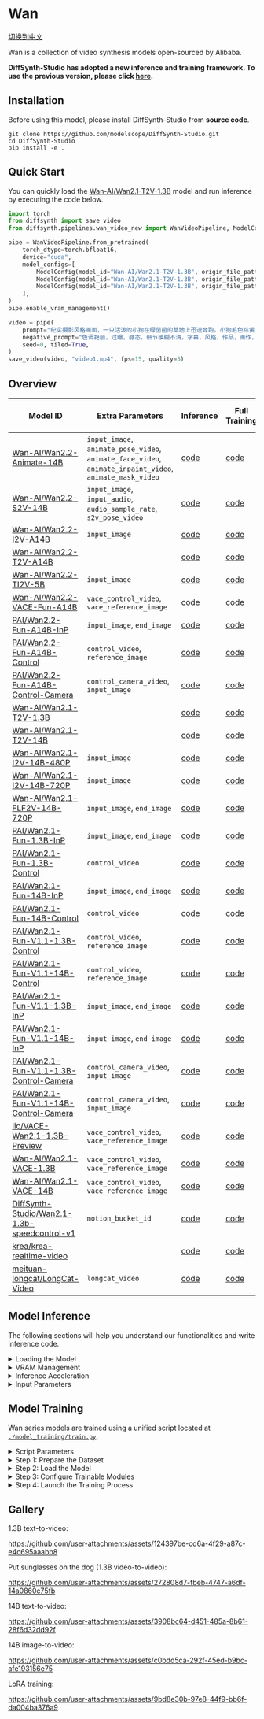 # Wan

[切换到中文](./README_zh.md)

Wan is a collection of video synthesis models open-sourced by Alibaba.

**DiffSynth-Studio has adopted a new inference and training framework. To use the previous version, please click [here](https://github.com/modelscope/DiffSynth-Studio/tree/3edf3583b1f08944cee837b94d9f84d669c2729c).**

## Installation

Before using this model, please install DiffSynth-Studio from **source code**.

```shell
git clone https://github.com/modelscope/DiffSynth-Studio.git
cd DiffSynth-Studio
pip install -e .
```

## Quick Start

You can quickly load the [Wan-AI/Wan2.1-T2V-1.3B](https://www.modelscope.cn/models/Wan-AI/Wan2.1-T2V-1.3B) model and run inference by executing the code below.

```python
import torch
from diffsynth import save_video
from diffsynth.pipelines.wan_video_new import WanVideoPipeline, ModelConfig

pipe = WanVideoPipeline.from_pretrained(
    torch_dtype=torch.bfloat16,
    device="cuda",
    model_configs=[
        ModelConfig(model_id="Wan-AI/Wan2.1-T2V-1.3B", origin_file_pattern="diffusion_pytorch_model*.safetensors", offload_device="cpu"),
        ModelConfig(model_id="Wan-AI/Wan2.1-T2V-1.3B", origin_file_pattern="models_t5_umt5-xxl-enc-bf16.pth", offload_device="cpu"),
        ModelConfig(model_id="Wan-AI/Wan2.1-T2V-1.3B", origin_file_pattern="Wan2.1_VAE.pth", offload_device="cpu"),
    ],
)
pipe.enable_vram_management()

video = pipe(
    prompt="纪实摄影风格画面，一只活泼的小狗在绿茵茵的草地上迅速奔跑。小狗毛色棕黄，两只耳朵立起，神情专注而欢快。阳光洒在它身上，使得毛发看上去格外柔软而闪亮。背景是一片开阔的草地，偶尔点缀着几朵野花，远处隐约可见蓝天和几片白云。透视感鲜明，捕捉小狗奔跑时的动感和四周草地的生机。中景侧面移动视角。",
    negative_prompt="色调艳丽，过曝，静态，细节模糊不清，字幕，风格，作品，画作，画面，静止，整体发灰，最差质量，低质量，JPEG压缩残留，丑陋的，残缺的，多余的手指，画得不好的手部，画得不好的脸部，畸形的，毁容的，形态畸形的肢体，手指融合，静止不动的画面，杂乱的背景，三条腿，背景人很多，倒着走",
    seed=0, tiled=True,
)
save_video(video, "video1.mp4", fps=15, quality=5)
```

## Overview

| Model ID | Extra Parameters | Inference | Full Training | Full Training Validation | LoRA Training | LoRA Training Validation |
|-|-|-|-|-|-|-|
|[Wan-AI/Wan2.2-Animate-14B](https://www.modelscope.cn/models/Wan-AI/Wan2.2-Animate-14B)|`input_image`, `animate_pose_video`, `animate_face_video`, `animate_inpaint_video`, `animate_mask_video`|[code](./model_inference/Wan2.2-Animate-14B.py)|[code](./model_training/full/Wan2.2-Animate-14B.sh)|[code](./model_training/validate_full/Wan2.2-Animate-14B.py)|[code](./model_training/lora/Wan2.2-Animate-14B.sh)|[code](./model_training/validate_lora/Wan2.2-Animate-14B.py)|
|[Wan-AI/Wan2.2-S2V-14B](https://www.modelscope.cn/models/Wan-AI/Wan2.2-S2V-14B)|`input_image`, `input_audio`, `audio_sample_rate`, `s2v_pose_video`|[code](./model_inference/Wan2.2-S2V-14B_multi_clips.py)|[code](./model_training/full/Wan2.2-S2V-14B.sh)|[code](./model_training/validate_full/Wan2.2-S2V-14B.py)|[code](./model_training/lora/Wan2.2-S2V-14B.sh)|[code](./model_training/validate_lora/Wan2.2-S2V-14B.py)|
|[Wan-AI/Wan2.2-I2V-A14B](https://modelscope.cn/models/Wan-AI/Wan2.2-I2V-A14B)|`input_image`|[code](./model_inference/Wan2.2-I2V-A14B.py)|[code](./model_training/full/Wan2.2-I2V-A14B.sh)|[code](./model_training/validate_full/Wan2.2-I2V-A14B.py)|[code](./model_training/lora/Wan2.2-I2V-A14B.sh)|[code](./model_training/validate_lora/Wan2.2-I2V-A14B.py)|
|[Wan-AI/Wan2.2-T2V-A14B](https://modelscope.cn/models/Wan-AI/Wan2.2-T2V-A14B)||[code](./model_inference/Wan2.2-T2V-A14B.py)|[code](./model_training/full/Wan2.2-T2V-A14B.sh)|[code](./model_training/validate_full/Wan2.2-T2V-A14B.py)|[code](./model_training/lora/Wan2.2-T2V-A14B.sh)|[code](./model_training/validate_lora/Wan2.2-T2V-A14B.py)|
|[Wan-AI/Wan2.2-TI2V-5B](https://modelscope.cn/models/Wan-AI/Wan2.2-TI2V-5B)|`input_image`|[code](./model_inference/Wan2.2-TI2V-5B.py)|[code](./model_training/full/Wan2.2-TI2V-5B.sh)|[code](./model_training/validate_full/Wan2.2-TI2V-5B.py)|[code](./model_training/lora/Wan2.2-TI2V-5B.sh)|[code](./model_training/validate_lora/Wan2.2-TI2V-5B.py)|
|[Wan-AI/Wan2.2-VACE-Fun-A14B](https://www.modelscope.cn/models/PAI/Wan2.2-VACE-Fun-A14B)|`vace_control_video`, `vace_reference_image`|[code](./model_inference/Wan2.2-VACE-Fun-A14B.py)|[code](./model_training/full/Wan2.2-VACE-Fun-A14B.sh)|[code](./model_training/validate_full/Wan2.2-VACE-Fun-A14B.py)|[code](./model_training/lora/Wan2.2-VACE-Fun-A14B.sh)|[code](./model_training/validate_lora/Wan2.2-VACE-Fun-A14B.py)|
|[PAI/Wan2.2-Fun-A14B-InP](https://modelscope.cn/models/PAI/Wan2.2-Fun-A14B-InP)|`input_image`, `end_image`|[code](./model_inference/Wan2.2-Fun-A14B-InP.py)|[code](./model_training/full/Wan2.2-Fun-A14B-InP.sh)|[code](./model_training/validate_full/Wan2.2-Fun-A14B-InP.py)|[code](./model_training/lora/Wan2.2-Fun-A14B-InP.sh)|[code](./model_training/validate_lora/Wan2.2-Fun-A14B-InP.py)|
|[PAI/Wan2.2-Fun-A14B-Control](https://modelscope.cn/models/PAI/Wan2.2-Fun-A14B-Control)|`control_video`, `reference_image`|[code](./model_inference/Wan2.2-Fun-A14B-Control.py)|[code](./model_training/full/Wan2.2-Fun-A14B-Control.sh)|[code](./model_training/validate_full/Wan2.2-Fun-A14B-Control.py)|[code](./model_training/lora/Wan2.2-Fun-A14B-Control.sh)|[code](./model_training/validate_lora/Wan2.2-Fun-A14B-Control.py)|
|[PAI/Wan2.2-Fun-A14B-Control-Camera](https://modelscope.cn/models/PAI/Wan2.2-Fun-A14B-Control-Camera)|`control_camera_video`, `input_image`|[code](./model_inference/Wan2.2-Fun-A14B-Control-Camera.py)|[code](./model_training/full/Wan2.2-Fun-A14B-Control-Camera.sh)|[code](./model_training/validate_full/Wan2.2-Fun-A14B-Control-Camera.py)|[code](./model_training/lora/Wan2.2-Fun-A14B-Control-Camera.sh)|[code](./model_training/validate_lora/Wan2.2-Fun-A14B-Control-Camera.py)|
|[Wan-AI/Wan2.1-T2V-1.3B](https://modelscope.cn/models/Wan-AI/Wan2.1-T2V-1.3B)||[code](./model_inference/Wan2.1-T2V-1.3B.py)|[code](./model_training/full/Wan2.1-T2V-1.3B.sh)|[code](./model_training/validate_full/Wan2.1-T2V-1.3B.py)|[code](./model_training/lora/Wan2.1-T2V-1.3B.sh)|[code](./model_training/validate_lora/Wan2.1-T2V-1.3B.py)|
|[Wan-AI/Wan2.1-T2V-14B](https://modelscope.cn/models/Wan-AI/Wan2.1-T2V-14B)||[code](./model_inference/Wan2.1-T2V-14B.py)|[code](./model_training/full/Wan2.1-T2V-14B.sh)|[code](./model_training/validate_full/Wan2.1-T2V-14B.py)|[code](./model_training/lora/Wan2.1-T2V-14B.sh)|[code](./model_training/validate_lora/Wan2.1-T2V-14B.py)|
|[Wan-AI/Wan2.1-I2V-14B-480P](https://modelscope.cn/models/Wan-AI/Wan2.1-I2V-14B-480P)|`input_image`|[code](./model_inference/Wan2.1-I2V-14B-480P.py)|[code](./model_training/full/Wan2.1-I2V-14B-480P.sh)|[code](./model_training/validate_full/Wan2.1-I2V-14B-480P.py)|[code](./model_training/lora/Wan2.1-I2V-14B-480P.sh)|[code](./model_training/validate_lora/Wan2.1-I2V-14B-480P.py)|
|[Wan-AI/Wan2.1-I2V-14B-720P](https://modelscope.cn/models/Wan-AI/Wan2.1-I2V-14B-720P)|`input_image`|[code](./model_inference/Wan2.1-I2V-14B-720P.py)|[code](./model_training/full/Wan2.1-I2V-14B-720P.sh)|[code](./model_training/validate_full/Wan2.1-I2V-14B-720P.py)|[code](./model_training/lora/Wan2.1-I2V-14B-720P.sh)|[code](./model_training/validate_lora/Wan2.1-I2V-14B-720P.py)|
|[Wan-AI/Wan2.1-FLF2V-14B-720P](https://modelscope.cn/models/Wan-AI/Wan2.1-FLF2V-14B-720P)|`input_image`, `end_image`|[code](./model_inference/Wan2.1-FLF2V-14B-720P.py)|[code](./model_training/full/Wan2.1-FLF2V-14B-720P.sh)|[code](./model_training/validate_full/Wan2.1-FLF2V-14B-720P.py)|[code](./model_training/lora/Wan2.1-FLF2V-14B-720P.sh)|[code](./model_training/validate_lora/Wan2.1-FLF2V-14B-720P.py)|
|[PAI/Wan2.1-Fun-1.3B-InP](https://modelscope.cn/models/PAI/Wan2.1-Fun-1.3B-InP)|`input_image`, `end_image`|[code](./model_inference/Wan2.1-Fun-1.3B-InP.py)|[code](./model_training/full/Wan2.1-Fun-1.3B-InP.sh)|[code](./model_training/validate_full/Wan2.1-Fun-1.3B-InP.py)|[code](./model_training/lora/Wan2.1-Fun-1.3B-InP.sh)|[code](./model_training/validate_lora/Wan2.1-Fun-1.3B-InP.py)|
|[PAI/Wan2.1-Fun-1.3B-Control](https://modelscope.cn/models/PAI/Wan2.1-Fun-1.3B-Control)|`control_video`|[code](./model_inference/Wan2.1-Fun-1.3B-Control.py)|[code](./model_training/full/Wan2.1-Fun-1.3B-Control.sh)|[code](./model_training/validate_full/Wan2.1-Fun-1.3B-Control.py)|[code](./model_training/lora/Wan2.1-Fun-1.3B-Control.sh)|[code](./model_training/validate_lora/Wan2.1-Fun-1.3B-Control.py)|
|[PAI/Wan2.1-Fun-14B-InP](https://modelscope.cn/models/PAI/Wan2.1-Fun-14B-InP)|`input_image`, `end_image`|[code](./model_inference/Wan2.1-Fun-14B-InP.py)|[code](./model_training/full/Wan2.1-Fun-14B-InP.sh)|[code](./model_training/validate_full/Wan2.1-Fun-14B-InP.py)|[code](./model_training/lora/Wan2.1-Fun-14B-InP.sh)|[code](./model_training/validate_lora/Wan2.1-Fun-14B-InP.py)|
|[PAI/Wan2.1-Fun-14B-Control](https://modelscope.cn/models/PAI/Wan2.1-Fun-14B-Control)|`control_video`|[code](./model_inference/Wan2.1-Fun-14B-Control.py)|[code](./model_training/full/Wan2.1-Fun-14B-Control.sh)|[code](./model_training/validate_full/Wan2.1-Fun-14B-Control.py)|[code](./model_training/lora/Wan2.1-Fun-14B-Control.sh)|[code](./model_training/validate_lora/Wan2.1-Fun-14B-Control.py)|
|[PAI/Wan2.1-Fun-V1.1-1.3B-Control](https://modelscope.cn/models/PAI/Wan2.1-Fun-V1.1-1.3B-Control)|`control_video`, `reference_image`|[code](./model_inference/Wan2.1-Fun-V1.1-1.3B-Control.py)|[code](./model_training/full/Wan2.1-Fun-V1.1-1.3B-Control.sh)|[code](./model_training/validate_full/Wan2.1-Fun-V1.1-1.3B-Control.py)|[code](./model_training/lora/Wan2.1-Fun-V1.1-1.3B-Control.sh)|[code](./model_training/validate_lora/Wan2.1-Fun-V1.1-1.3B-Control.py)|
|[PAI/Wan2.1-Fun-V1.1-14B-Control](https://modelscope.cn/models/PAI/Wan2.1-Fun-V1.1-14B-Control)|`control_video`, `reference_image`|[code](./model_inference/Wan2.1-Fun-V1.1-14B-Control.py)|[code](./model_training/full/Wan2.1-Fun-V1.1-14B-Control.sh)|[code](./model_training/validate_full/Wan2.1-Fun-V1.1-14B-Control.py)|[code](./model_training/lora/Wan2.1-Fun-V1.1-14B-Control.sh)|[code](./model_training/validate_lora/Wan2.1-Fun-V1.1-14B-Control.py)|
|[PAI/Wan2.1-Fun-V1.1-1.3B-InP](https://modelscope.cn/models/PAI/Wan2.1-Fun-V1.1-1.3B-InP)|`input_image`, `end_image`|[code](./model_inference/Wan2.1-Fun-V1.1-1.3B-InP.py)|[code](./model_training/full/Wan2.1-Fun-V1.1-1.3B-InP.sh)|[code](./model_training/validate_full/Wan2.1-Fun-V1.1-1.3B-InP.py)|[code](./model_training/lora/Wan2.1-Fun-V1.1-1.3B-InP.sh)|[code](./model_training/validate_lora/Wan2.1-Fun-V1.1-1.3B-InP.py)|
|[PAI/Wan2.1-Fun-V1.1-14B-InP](https://modelscope.cn/models/PAI/Wan2.1-Fun-V1.1-14B-InP)|`input_image`, `end_image`|[code](./model_inference/Wan2.1-Fun-V1.1-14B-InP.py)|[code](./model_training/full/Wan2.1-Fun-V1.1-14B-InP.sh)|[code](./model_training/validate_full/Wan2.1-Fun-V1.1-14B-InP.py)|[code](./model_training/lora/Wan2.1-Fun-V1.1-14B-InP.sh)|[code](./model_training/validate_lora/Wan2.1-Fun-V1.1-14B-InP.py)|
|[PAI/Wan2.1-Fun-V1.1-1.3B-Control-Camera](https://modelscope.cn/models/PAI/Wan2.1-Fun-V1.1-1.3B-Control-Camera)|`control_camera_video`, `input_image`|[code](./model_inference/Wan2.1-Fun-V1.1-1.3B-Control-Camera.py)|[code](./model_training/full/Wan2.1-Fun-V1.1-1.3B-Control-Camera.sh)|[code](./model_training/validate_full/Wan2.1-Fun-V1.1-1.3B-Control-Camera.py)|[code](./model_training/lora/Wan2.1-Fun-V1.1-1.3B-Control-Camera.sh)|[code](./model_training/validate_lora/Wan2.1-Fun-V1.1-1.3B-Control-Camera.py)|
|[PAI/Wan2.1-Fun-V1.1-14B-Control-Camera](https://modelscope.cn/models/PAI/Wan2.1-Fun-V1.1-14B-Control-Camera)|`control_camera_video`, `input_image`|[code](./model_inference/Wan2.1-Fun-V1.1-14B-Control-Camera.py)|[code](./model_training/full/Wan2.1-Fun-V1.1-14B-Control-Camera.sh)|[code](./model_training/validate_full/Wan2.1-Fun-V1.1-14B-Control-Camera.py)|[code](./model_training/lora/Wan2.1-Fun-V1.1-14B-Control-Camera.sh)|[code](./model_training/validate_lora/Wan2.1-Fun-V1.1-14B-Control-Camera.py)|
|[iic/VACE-Wan2.1-1.3B-Preview](https://modelscope.cn/models/iic/VACE-Wan2.1-1.3B-Preview)|`vace_control_video`, `vace_reference_image`|[code](./model_inference/Wan2.1-VACE-1.3B-Preview.py)|[code](./model_training/full/Wan2.1-VACE-1.3B-Preview.sh)|[code](./model_training/validate_full/Wan2.1-VACE-1.3B-Preview.py)|[code](./model_training/lora/Wan2.1-VACE-1.3B-Preview.sh)|[code](./model_training/validate_lora/Wan2.1-VACE-1.3B-Preview.py)|
|[Wan-AI/Wan2.1-VACE-1.3B](https://modelscope.cn/models/Wan-AI/Wan2.1-VACE-1.3B)|`vace_control_video`, `vace_reference_image`|[code](./model_inference/Wan2.1-VACE-1.3B.py)|[code](./model_training/full/Wan2.1-VACE-1.3B.sh)|[code](./model_training/validate_full/Wan2.1-VACE-1.3B.py)|[code](./model_training/lora/Wan2.1-VACE-1.3B.sh)|[code](./model_training/validate_lora/Wan2.1-VACE-1.3B.py)|
|[Wan-AI/Wan2.1-VACE-14B](https://modelscope.cn/models/Wan-AI/Wan2.1-VACE-14B)|`vace_control_video`, `vace_reference_image`|[code](./model_inference/Wan2.1-VACE-14B.py)|[code](./model_training/full/Wan2.1-VACE-14B.sh)|[code](./model_training/validate_full/Wan2.1-VACE-14B.py)|[code](./model_training/lora/Wan2.1-VACE-14B.sh)|[code](./model_training/validate_lora/Wan2.1-VACE-14B.py)|
|[DiffSynth-Studio/Wan2.1-1.3b-speedcontrol-v1](https://modelscope.cn/models/DiffSynth-Studio/Wan2.1-1.3b-speedcontrol-v1)|`motion_bucket_id`|[code](./model_inference/Wan2.1-1.3b-speedcontrol-v1.py)|[code](./model_training/full/Wan2.1-1.3b-speedcontrol-v1.sh)|[code](./model_training/validate_full/Wan2.1-1.3b-speedcontrol-v1.py)|[code](./model_training/lora/Wan2.1-1.3b-speedcontrol-v1.sh)|[code](./model_training/validate_lora/Wan2.1-1.3b-speedcontrol-v1.py)|
|[krea/krea-realtime-video](https://www.modelscope.cn/models/krea/krea-realtime-video)||[code](./model_inference/krea-realtime-video.py)|[code](./model_training/full/krea-realtime-video.sh)|[code](./model_training/validate_full/krea-realtime-video.py)|[code](./model_training/lora/krea-realtime-video.sh)|[code](./model_training/validate_lora/krea-realtime-video.py)|
|[meituan-longcat/LongCat-Video](https://www.modelscope.cn/models/meituan-longcat/LongCat-Video)|`longcat_video`|[code](./model_inference/LongCat-Video.py)|[code](./model_training/full/LongCat-Video.sh)|[code](./model_training/validate_full/LongCat-Video.py)|[code](./model_training/lora/LongCat-Video.sh)|[code](./model_training/validate_lora/LongCat-Video.py)|


## Model Inference

The following sections will help you understand our functionalities and write inference code.

<details>

<summary>Loading the Model</summary>

The model is loaded using `from_pretrained`:

```python
import torch
from diffsynth.pipelines.wan_video_new import WanVideoPipeline, ModelConfig

pipe = WanVideoPipeline.from_pretrained(
    torch_dtype=torch.bfloat16,
    device="cuda",
    model_configs=[
        ModelConfig(model_id="Wan-AI/Wan2.1-T2V-1.3B", origin_file_pattern="diffusion_pytorch_model*.safetensors"),
        ModelConfig(model_id="Wan-AI/Wan2.1-T2V-1.3B", origin_file_pattern="models_t5_umt5-xxl-enc-bf16.pth"),
        ModelConfig(model_id="Wan-AI/Wan2.1-T2V-1.3B", origin_file_pattern="Wan2.1_VAE.pth"),
    ],
)
```

Here, `torch_dtype` and `device` specify the computation precision and device respectively. The `model_configs` can be used to configure model paths in various ways:

* Downloading the model from [ModelScope](https://modelscope.cn/) and loading it. In this case, both `model_id` and `origin_file_pattern` need to be specified, for example:

```python
ModelConfig(model_id="Wan-AI/Wan2.1-T2V-1.3B", origin_file_pattern="diffusion_pytorch_model*.safetensors")
```

* Loading the model from a local file path. In this case, the `path` parameter needs to be specified, for example:

```python
ModelConfig(path="models/Wan-AI/Wan2.1-T2V-1.3B/diffusion_pytorch_model.safetensors")
```

For models that are loaded from multiple files, simply use a list, for example:

```python
ModelConfig(path=[
    "models/Wan-AI/Wan2.1-T2V-14B/diffusion_pytorch_model-00001-of-00006.safetensors",
    "models/Wan-AI/Wan2.1-T2V-14B/diffusion_pytorch_model-00002-of-00006.safetensors",
    "models/Wan-AI/Wan2.1-T2V-14B/diffusion_pytorch_model-00003-of-00006.safetensors",
    "models/Wan-AI/Wan2.1-T2V-14B/diffusion_pytorch_model-00004-of-00006.safetensors",
    "models/Wan-AI/Wan2.1-T2V-14B/diffusion_pytorch_model-00005-of-00006.safetensors",
    "models/Wan-AI/Wan2.1-T2V-14B/diffusion_pytorch_model-00006-of-00006.safetensors",
])
```

The `ModelConfig` function provides additional parameters to control the behavior during model loading:

* `local_model_path`: Path where downloaded models are saved. Default value is `"./models"`.
* `skip_download`: Whether to skip downloading models. Default value is `False`. When your network cannot access [ModelScope](https://modelscope.cn/), manually download the necessary files and set this to `True`.

The `from_pretrained` function provides additional parameters to control the behavior during model loading:

* `tokenizer_config`: Path to the tokenizer of the Wan model. Default value is `ModelConfig(model_id="Wan-AI/Wan2.1-T2V-1.3B", origin_file_pattern="google/*")`.
* `redirect_common_files`: Whether to redirect duplicate model files. Default value is `True`. Since the Wan series models include multiple base models, some modules like text encoder are shared across these models. To avoid redundant downloads, we redirect the model paths.
* `use_usp`: Whether to enable Unified Sequence Parallel. Default value is `False`. Used for multi-GPU parallel inference.

</details>

<details>

<summary>VRAM Management</summary>

DiffSynth-Studio provides fine-grained VRAM management for the Wan model, allowing it to run on devices with limited VRAM. You can enable offloading functionality via the following code, which moves parts of the model to system memory on devices with limited VRAM:

```python
pipe = WanVideoPipeline.from_pretrained(
    torch_dtype=torch.bfloat16,
    device="cuda",
    model_configs=[
        ModelConfig(model_id="Wan-AI/Wan2.1-T2V-1.3B", origin_file_pattern="diffusion_pytorch_model*.safetensors", offload_device="cpu"),
        ModelConfig(model_id="Wan-AI/Wan2.1-T2V-1.3B", origin_file_pattern="models_t5_umt5-xxl-enc-bf16.pth", offload_device="cpu"),
        ModelConfig(model_id="Wan-AI/Wan2.1-T2V-1.3B", origin_file_pattern="Wan2.1_VAE.pth", offload_device="cpu"),
    ],
)
pipe.enable_vram_management()
```

FP8 quantization is also supported:

```python
pipe = WanVideoPipeline.from_pretrained(
    torch_dtype=torch.bfloat16,
    device="cuda",
    model_configs=[
        ModelConfig(model_id="Wan-AI/Wan2.1-T2V-1.3B", origin_file_pattern="diffusion_pytorch_model*.safetensors", offload_dtype=torch.float8_e4m3fn),
        ModelConfig(model_id="Wan-AI/Wan2.1-T2V-1.3B", origin_file_pattern="models_t5_umt5-xxl-enc-bf16.pth", offload_dtype=torch.float8_e4m3fn),
        ModelConfig(model_id="Wan-AI/Wan2.1-T2V-1.3B", origin_file_pattern="Wan2.1_VAE.pth", offload_dtype=torch.float8_e4m3fn),
    ],
)
pipe.enable_vram_management()
```

Both FP8 quantization and offloading can be enabled simultaneously:

```python
pipe = WanVideoPipeline.from_pretrained(
    torch_dtype=torch.bfloat16,
    device="cuda",
    model_configs=[
        ModelConfig(model_id="Wan-AI/Wan2.1-T2V-1.3B", origin_file_pattern="diffusion_pytorch_model*.safetensors", offload_device="cpu", offload_dtype=torch.float8_e4m3fn),
        ModelConfig(model_id="Wan-AI/Wan2.1-T2V-1.3B", origin_file_pattern="models_t5_umt5-xxl-enc-bf16.pth", offload_device="cpu", offload_dtype=torch.float8_e4m3fn),
        ModelConfig(model_id="Wan-AI/Wan2.1-T2V-1.3B", origin_file_pattern="Wan2.1_VAE.pth", offload_device="cpu", offload_dtype=torch.float8_e4m3fn),
    ],
)
pipe.enable_vram_management()
```

FP8 quantization significantly reduces VRAM usage but does not accelerate computations. Some models may experience issues such as blurry, torn, or distorted outputs due to insufficient precision when using FP8 quantization. Use FP8 quantization with caution.

After enabling VRAM management, the framework will automatically decide the VRAM strategy based on available GPU memory. The `enable_vram_management` function has the following parameters to manually control the VRAM strategy:

* `vram_limit`: VRAM usage limit in GB. By default, it uses all free VRAM on the device. Note that this is not an absolute limit. If the set VRAM is not enough but more VRAM is actually available, the model will run with minimal VRAM usage. Setting it to 0 achieves the theoretical minimum VRAM usage.
* `vram_buffer`: VRAM buffer size in GB. Default is 0.5GB. A buffer is needed because larger neural network layers may use more VRAM than expected during loading. The optimal value is the VRAM used by the largest layer in the model.
* `num_persistent_param_in_dit`: Number of parameters in the DiT model that stay in VRAM. Default is no limit. We plan to remove this parameter in the future. Do not rely on it.

</details>

<details>

<summary>Inference Acceleration</summary>

Wan supports multiple acceleration techniques, including:

* **Efficient attention implementations**: If any of these attention implementations are installed in your Python environment, they will be automatically enabled in the following priority:
    * [Flash Attention 3](https://github.com/Dao-AILab/flash-attention)  
    * [Flash Attention 2](https://github.com/Dao-AILab/flash-attention)  
    * [Sage Attention](https://github.com/thu-ml/SageAttention)  
    * [torch SDPA](https://pytorch.org/docs/stable/generated/torch.nn.functional.scaled_dot_product_attention.html)   (default setting; we recommend installing `torch>=2.5.0`)
* **Unified Sequence Parallel**: Sequence parallelism based on [xDiT](https://github.com/xdit-project/xDiT). Please refer to [this example](./acceleration/unified_sequence_parallel.py), and run it using the command: 

```shell
pip install "xfuser[flash-attn]>=0.4.3"
torchrun --standalone --nproc_per_node=8 examples/wanvideo/acceleration/unified_sequence_parallel.py
```

* **TeaCache**: Acceleration technique [TeaCache](https://github.com/ali-vilab/TeaCache). Please refer to [this example](./acceleration/teacache.py).

</details>


<details>

<summary>Input Parameters</summary>

The pipeline accepts the following input parameters during inference:

* `prompt`: Prompt describing the content to appear in the video.
* `negative_prompt`: Negative prompt describing content that should not appear in the video. Default is `""`.
* `input_image`: Input image, applicable for image-to-video models such as [`Wan-AI/Wan2.1-I2V-14B-480P`](https://modelscope.cn/models/Wan-AI/Wan2.1-I2V-14B-480P) and [`PAI/Wan2.1-Fun-1.3B-InP`](https://modelscope.cn/models/PAI/Wan2.1-Fun-1.3B-InP), as well as first-and-last-frame models like [`Wan-AI/Wan2.1-FLF2V-14B-720P`](Wan-AI/Wan2.1-FLF2V-14B-720P).
* `end_image`: End frame, applicable for first-and-last-frame models such as [`Wan-AI/Wan2.1-FLF2V-14B-720P`](Wan-AI/Wan2.1-FLF2V-14B-720P).
* `input_video`: Input video used for video-to-video generation. Applicable to any Wan series model and must be used together with `denoising_strength`.
* `denoising_strength`: Denoising strength in range [0, 1]. A smaller value results in a video closer to `input_video`.
* `control_video`: Control video, applicable to Wan models with control capabilities such as [`PAI/Wan2.1-Fun-1.3B-Control`](https://modelscope.cn/models/PAI/Wan2.1-Fun-1.3B-Control).  
* `reference_image`: Reference image, applicable to Wan models supporting reference images such as [`PAI/Wan2.1-Fun-V1.1-1.3B-Control`](https://modelscope.cn/models/PAI/Wan2.1-Fun-V1.1-1.3B-Control).  
* `camera_control_direction`: Camera control direction, optional values are "Left", "Right", "Up", "Down", "LeftUp", "LeftDown", "RightUp", "RightDown". Applicable to Camera-Control models, such as [PAI/Wan2.1-Fun-V1.1-14B-Control-Camera](https://www.modelscope.cn/models/PAI/Wan2.1-Fun-V1.1-14B-Control-Camera).  
* `camera_control_speed`: Camera control speed. Applicable to Camera-Control models, such as [PAI/Wan2.1-Fun-V1.1-14B-Control-Camera](https://www.modelscope.cn/models/PAI/Wan2.1-Fun-V1.1-14B-Control-Camera).  
* `camera_control_origin`: Origin coordinate of the camera control sequence. Please refer to the [original paper](https://arxiv.org/pdf/2404.02101) for proper configuration. Applicable to Camera-Control models, such as [PAI/Wan2.1-Fun-V1.1-14B-Control-Camera](https://www.modelscope.cn/models/PAI/Wan2.1-Fun-V1.1-14B-Control-Camera).
* `vace_video`: Input video for VACE models, applicable to the VACE series such as [`iic/VACE-Wan2.1-1.3B-Preview`](https://modelscope.cn/models/iic/VACE-Wan2.1-1.3B-Preview).  
* `vace_video_mask`: Mask video for VACE models, applicable to the VACE series such as [`iic/VACE-Wan2.1-1.3B-Preview`](https://modelscope.cn/models/iic/VACE-Wan2.1-1.3B-Preview).  
* `vace_reference_image`: Reference image for VACE models, applicable to the VACE series such as [`iic/VACE-Wan2.1-1.3B-Preview`](https://modelscope.cn/models/iic/VACE-Wan2.1-1.3B-Preview).  
* `vace_scale`: Influence of the VACE model on the base model, default is 1. Higher values increase control strength but may lead to visual artifacts or breakdowns.
* `seed`: Random seed. Default is `None`, meaning fully random.
* `rand_device`: Device used to generate random Gaussian noise matrix. Default is `"cpu"`. When set to `"cuda"`, different GPUs may produce different generation results.
* `height`: Frame height, default is 480. Must be a multiple of 16; if not, it will be rounded up.
* `width`: Frame width, default is 832. Must be a multiple of 16; if not, it will be rounded up.
* `num_frames`: Number of frames, default is 81. Must be a multiple of 4 plus 1; if not, it will be rounded up, minimum is 1.
* `cfg_scale`: Classifier-free guidance scale, default is 5. Higher values increase adherence to the prompt but may cause visual artifacts.
* `cfg_merge`: Whether to merge both sides of classifier-free guidance for unified inference. Default is `False`. This parameter currently only works for basic text-to-video and image-to-video models.
* `switch_DiT_boundary`: The time point for switching between DiT models. Default value is 0.875. This parameter only takes effect for mixed models with multiple DiTs, for example, [Wan-AI/Wan2.2-I2V-A14B](https://modelscope.cn/models/Wan-AI/Wan2.2-I2V-A14B).
* `num_inference_steps`: Number of inference steps, default is 50.
* `sigma_shift`: Parameter from Rectified Flow theory, default is 5. Higher values make the model stay longer at the initial denoising stage. Increasing this may improve video quality but may also cause inconsistency between generated videos and training data due to deviation from training behavior.
* `motion_bucket_id`: Motion intensity, range [0, 100], applicable to motion control modules such as [`DiffSynth-Studio/Wan2.1-1.3b-speedcontrol-v1`](https://modelscope.cn/models/DiffSynth-Studio/Wan2.1-1.3b-speedcontrol-v1). Larger values indicate more intense motion.  
* `tiled`: Whether to enable tiled VAE inference, default is `False`. Setting to `True` significantly reduces VRAM usage during VAE encoding/decoding but introduces small errors and slightly increases inference time.
* `tile_size`: Tile size during VAE encoding/decoding, default is (30, 52), only effective when `tiled=True`.
* `tile_stride`: Stride of tiles during VAE encoding/decoding, default is (15, 26), only effective when `tiled=True`. Must be less than or equal to `tile_size`.
* `sliding_window_size`: Sliding window size for DiT part. Experimental feature, effects are unstable.
* `sliding_window_stride`: Sliding window stride for DiT part. Experimental feature, effects are unstable.
* `tea_cache_l1_thresh`: Threshold for TeaCache. Larger values result in faster speed but lower quality. Note that after enabling TeaCache, the inference speed is not uniform, so the remaining time shown on the progress bar becomes inaccurate.
* `tea_cache_model_id`: TeaCache parameter template, options include `"Wan2.1-T2V-1.3B"`, `"Wan2.1-T2V-14B"`, `"Wan2.1-I2V-14B-480P"`, `"Wan2.1-I2V-14B-720P"`.
* `progress_bar_cmd`: Progress bar implementation, default is `tqdm.tqdm`. You can set it to `lambda x:x` to disable the progress bar.

</details>

## Model Training

Wan series models are trained using a unified script located at [`./model_training/train.py`](./model_training/train.py).

<details>

<summary>Script Parameters</summary>

The script includes the following parameters:

* Dataset
  * `--dataset_base_path`: Base path of the dataset.
  * `--dataset_metadata_path`: Path to the metadata file of the dataset.
  * `--height`: Height of images or videos. Leave `height` and `width` empty to enable dynamic resolution.
  * `--width`: Width of images or videos. Leave `height` and `width` empty to enable dynamic resolution.
  * `--num_frames`: Number of frames per video. Frames are sampled from the video prefix.
  * `--data_file_keys`: Data file keys in the metadata. Comma-separated.
  * `--dataset_repeat`: Number of times to repeat the dataset per epoch.
  * `--dataset_num_workers`: Number of workers for data loading.
* Models
  * `--model_paths`: Paths to load models. In JSON format.
  * `--model_id_with_origin_paths`: Model ID with origin paths, e.g., Wan-AI/Wan2.1-T2V-1.3B:diffusion_pytorch_model*.safetensors. Comma-separated.
  * `--max_timestep_boundary`: Maximum value of the timestep interval, ranging from 0 to 1. Default is 1. This needs to be manually set only when training mixed models with multiple DiTs, for example, [Wan-AI/Wan2.2-I2V-A14B](https://modelscope.cn/models/Wan-AI/Wan2.2-I2V-A14B).
  * `--min_timestep_boundary`: Minimum value of the timestep interval, ranging from 0 to 1. Default is 1. This needs to be manually set only when training mixed models with multiple DiTs, for example, [Wan-AI/Wan2.2-I2V-A14B](https://modelscope.cn/models/Wan-AI/Wan2.2-I2V-A14B).
* Training
  * `--learning_rate`: Learning rate.
  * `--weight_decay`: Weight decay.
  * `--num_epochs`: Number of epochs.
  * `--output_path`: Output save path.
  * `--remove_prefix_in_ckpt`: Remove prefix in ckpt.
  * `--save_steps`: Number of checkpoint saving invervals. If None, checkpoints will be saved every epoch.
  * `--find_unused_parameters`: Whether to find unused parameters in DDP.
* Trainable Modules
  * `--trainable_models`: Models to train, e.g., dit, vae, text_encoder.
  * `--lora_base_model`: Which model LoRA is added to.
  * `--lora_target_modules`: Which layers LoRA is added to.
  * `--lora_rank`: Rank of LoRA.
  * `--lora_checkpoint`: Path to the LoRA checkpoint. If provided, LoRA will be loaded from this checkpoint.
* Extra Inputs
  * `--extra_inputs`: Additional model inputs, comma-separated.
* VRAM Management
  * `--use_gradient_checkpointing_offload`: Whether to offload gradient checkpointing to CPU memory.

Additionally, the training framework is built upon [`accelerate`](https://huggingface.co/docs/accelerate/index). Before starting training, run `accelerate config` to configure GPU-related parameters. For certain training scripts (e.g., full fine-tuning of 14B models), we provide recommended `accelerate` configuration files, which can be found in the corresponding training scripts.

</details>


<details>

<summary>Step 1: Prepare the Dataset</summary>

The dataset consists of a series of files. We recommend organizing your dataset as follows:

```
data/example_video_dataset/
├── metadata.csv
├── video1.mp4
└── video2.mp4
```

Here, `video1.mp4` and `video2.mp4` are training video files, and `metadata.csv` is the metadata list, for example:

```
video,prompt
video1.mp4,"from sunset to night, a small town, light, house, river"
video2.mp4,"a dog is running"
```

We have prepared a sample video dataset to help you test. You can download it using the following command:

```shell
modelscope download --dataset DiffSynth-Studio/example_video_dataset --local_dir ./data/example_video_dataset
```

The dataset supports mixed training of videos and images. Supported video formats include `"mp4", "avi", "mov", "wmv", "mkv", "flv", "webm"`, and supported image formats include `"jpg", "jpeg", "png", "webp"`.

The resolution of videos can be controlled via script parameters `--height`, `--width`, and `--num_frames`. For each video, the first `num_frames` frames will be used for training; therefore, an error will occur if the video length is less than `num_frames`. Image files will be treated as single-frame videos. When both `--height` and `--width` are left empty, dynamic resolution will be enabled, meaning training will use the actual resolution of each video or image in the dataset.

**We strongly recommend using fixed-resolution training and avoiding mixing images and videos in the same dataset due to load balancing issues in multi-GPU training.**

When the model requires additional inputs, such as the `control_video` needed by control-capable models like [`PAI/Wan2.1-Fun-1.3B-Control`](https://modelscope.cn/models/PAI/Wan2.1-Fun-1.3B-Control), please add corresponding columns in the metadata file, for example:

```
video,prompt,control_video
video1.mp4,"from sunset to night, a small town, light, house, river",video1_softedge.mp4
```

If additional inputs contain video or image files, their column names need to be specified in the `--data_file_keys` parameter. The default value of this parameter is `"image,video"`, meaning it parses columns named `image` and `video`. You can extend this list based on the additional input requirements, for example: `--data_file_keys "image,video,control_video"`, and also enable `--input_contains_control_video`.

</details>


<details>

<summary>Step 2: Load the Model</summary>

Similar to the model loading logic during inference, you can configure the model to be loaded directly via its model ID. For instance, during inference we load the model using:

```python
model_configs=[
    ModelConfig(model_id="Wan-AI/Wan2.1-T2V-14B", origin_file_pattern="diffusion_pytorch_model*.safetensors"),
    ModelConfig(model_id="Wan-AI/Wan2.1-T2V-14B", origin_file_pattern="models_t5_umt5-xxl-enc-bf16.pth"),
    ModelConfig(model_id="Wan-AI/Wan2.1-T2V-14B", origin_file_pattern="Wan2.1_VAE.pth"),
]
```

During training, simply use the following parameter to load the corresponding model:

```shell
--model_id_with_origin_paths "Wan-AI/Wan2.1-T2V-1.3B:diffusion_pytorch_model*.safetensors,Wan-AI/Wan2.1-T2V-1.3B:models_t5_umt5-xxl-enc-bf16.pth,Wan-AI/Wan2.1-T2V-1.3B:Wan2.1_VAE.pth"
```

If you want to load the model from local files, for example during inference:

```python
model_configs=[
    ModelConfig(path=[
        "models/Wan-AI/Wan2.1-T2V-14B/diffusion_pytorch_model-00001-of-00006.safetensors",
        "models/Wan-AI/Wan2.1-T2V-14B/diffusion_pytorch_model-00002-of-00006.safetensors",
        "models/Wan-AI/Wan2.1-T2V-14B/diffusion_pytorch_model-00003-of-00006.safetensors",
        "models/Wan-AI/Wan2.1-T2V-14B/diffusion_pytorch_model-00004-of-00006.safetensors",
        "models/Wan-AI/Wan2.1-T2V-14B/diffusion_pytorch_model-00005-of-00006.safetensors",
        "models/Wan-AI/Wan2.1-T2V-14B/diffusion_pytorch_model-00006-of-00006.safetensors",
    ]),
    ModelConfig(path="models/Wan-AI/Wan2.1-T2V-14B/models_t5_umt5-xxl-enc-bf16.pth"),
    ModelConfig(path="models/Wan-AI/Wan2.1-T2V-14B/Wan2.1_VAE.pth"),
]
```

Then during training, set the parameter as:

```shell
--model_paths '[
    [
        "models/Wan-AI/Wan2.1-T2V-14B/diffusion_pytorch_model-00001-of-00006.safetensors",
        "models/Wan-AI/Wan2.1-T2V-14B/diffusion_pytorch_model-00002-of-00006.safetensors",
        "models/Wan-AI/Wan2.1-T2V-14B/diffusion_pytorch_model-00003-of-00006.safetensors",
        "models/Wan-AI/Wan2.1-T2V-14B/diffusion_pytorch_model-00004-of-00006.safetensors",
        "models/Wan-AI/Wan2.1-T2V-14B/diffusion_pytorch_model-00005-of-00006.safetensors",
        "models/Wan-AI/Wan2.1-T2V-14B/diffusion_pytorch_model-00006-of-00006.safetensors"
    ],
    "models/Wan-AI/Wan2.1-T2V-14B/models_t5_umt5-xxl-enc-bf16.pth",
    "models/Wan-AI/Wan2.1-T2V-14B/Wan2.1_VAE.pth"
]' \
```

</details>


<details>

<summary>Step 3: Configure Trainable Modules</summary>

The training framework supports full fine-tuning of base models or LoRA-based training. Here are some examples:

* Full fine-tuning of the DiT module: `--trainable_models dit`
* Training a LoRA model for the DiT module: `--lora_base_model dit --lora_target_modules "q,k,v,o,ffn.0,ffn.2" --lora_rank 32`
* Training both a LoRA model for DiT and the Motion Controller (yes, you can train such advanced structures): `--trainable_models motion_controller --lora_base_model dit --lora_target_modules "q,k,v,o,ffn.0,ffn.2" --lora_rank 32`

Additionally, since multiple modules (text encoder, dit, vae) are loaded in the training script, you need to remove prefixes when saving model files. For example, when fully fine-tuning the DiT module or training a LoRA version of DiT, please set `--remove_prefix_in_ckpt pipe.dit.`

</details>


<details>

<summary>Step 4: Launch the Training Process</summary>

We have prepared training commands for each model. Please refer to the table at the beginning of this document.

Note that full fine-tuning of the 14B model requires 8 GPUs, each with at least 80GB VRAM. During full fine-tuning of these 14B models, you must install `deepspeed` (`pip install deepspeed`). We have provided recommended [configuration files](./model_training/full/accelerate_config_14B.yaml), which will be loaded automatically in the corresponding training scripts. These scripts have been tested on 8*A100.

The default video resolution in the training script is `480*832*81`. Increasing the resolution may cause out-of-memory errors. To reduce VRAM usage, add the parameter `--use_gradient_checkpointing_offload`.

</details>

## Gallery

1.3B text-to-video:

https://github.com/user-attachments/assets/124397be-cd6a-4f29-a87c-e4c695aaabb8

Put sunglasses on the dog (1.3B video-to-video):

https://github.com/user-attachments/assets/272808d7-fbeb-4747-a6df-14a0860c75fb

14B text-to-video:

https://github.com/user-attachments/assets/3908bc64-d451-485a-8b61-28f6d32dd92f

14B image-to-video:

https://github.com/user-attachments/assets/c0bdd5ca-292f-45ed-b9bc-afe193156e75

LoRA training:

https://github.com/user-attachments/assets/9bd8e30b-97e8-44f9-bb6f-da004ba376a9
